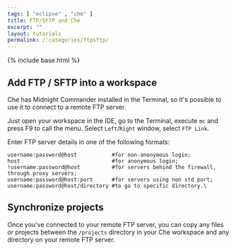 ```yaml
---
tags: [ "eclipse" , "che" ]
title: FTP/SFTP and Che
excerpt: ""
layout: tutorials
permalink: /:categories/ftpsftp/
---
```

{% include base.html %}

## Add FTP / SFTP into a workspace
Che has Midnight Commander installed in the Terminal, so it's possible to use it to connect to a remote FTP server.

Just open your workspace in the IDE, go to the Terminal, execute `mc` and press F9 to call the menu. Select `Left`/`Right` window, select `FTP Link`.

Enter FTP server details in one of the following formats:
```shell  
username:password@host           #for non-anonymous login;
host                             #for anonymous login;
!username:password@host          #for servers behind the firewall, through proxy servers;
username:password@host:port      #for servers using non std port;
username:password@host/directory #to go to specific directory.\
```

## Synchronize projects
Once you've connected to your remote FTP server, you can copy any files or projects between the `/projects` directory in your Che workspace and any directory on your remote FTP server.
